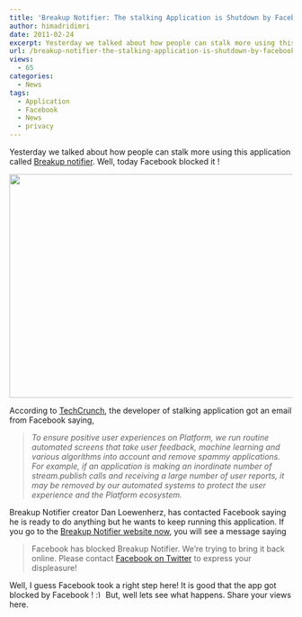 ```yaml
---
title: 'Breakup Notifier: The stalking Application is Shutdown by Facebook'
author: himadridimri
date: 2011-02-24
excerpt: Yesterday we talked about how people can stalk more using this application called Breakup notifier. Well, today Facebook blocked it !
url: /breakup-notifier-the-stalking-application-is-shutdown-by-facebook/
views:
  - 65
categories:
  - News
tags:
  - Application
  - Facebook
  - News
  - privacy
---
```

Yesterday we talked about how people can stalk more using this application called <a href="http://fbknol.com/breakup-notifier-creepiest-facebook-app-ever/" onclick="_gaq.push(['_trackEvent', 'outbound-article', 'http://fbknol.com/breakup-notifier-creepiest-facebook-app-ever/', 'Breakup notifier']);" >Breakup notifier</a>. Well, today Facebook blocked it !

[<img class="alignnone size-full wp-image-5895" src="http://cdn.devilsworkshop.org/files/2011/02/BreakupNotfier-Facebook2.png" alt="" width="600" height="398" />][1]

According to <a href="http://techcrunch.com/2011/02/23/breakup-notifier/" onclick="_gaq.push(['_trackEvent', 'outbound-article', 'http://techcrunch.com/2011/02/23/breakup-notifier/', 'TechCrunch']);" >TechCrunch</a>, the developer of stalking application got an email from Facebook saying,

> *To ensure positive user experiences on Platform, we run routine automated screens that take user feedback, machine learning and various algorithms into account and remove spammy applications. For example, if an application is making an inordinate number of stream.publish calls and receiving a large number of user reports, it may be removed by our automated systems to protect the user experience and the Platform ecosystem.*

Breakup Notifier creator Dan Loewenherz, has contacted Facebook saying he is ready to do anything but he wants to keep running this application. If you go to the <a href="http://www.breakupnotifier.com/" onclick="_gaq.push(['_trackEvent', 'outbound-article', 'http://www.breakupnotifier.com/', 'Breakup Notifier website now']);" >Breakup Notifier website now</a>, you will see a message saying

> Facebook has blocked Breakup Notifier. We&#8217;re trying to bring it back online. Please contact <a href="http://twitter.com/facebook" onclick="_gaq.push(['_trackEvent', 'outbound-article', 'http://twitter.com/facebook', 'Facebook on Twitter']);" >Facebook on Twitter</a> to express your displeasure!

Well, I guess Facebook took a right step here! It is good that the app got blocked by Facebook ! <img src="http://devilsworkshop.org/wp-includes/images/smilies/simple-smile.png" alt=":)" class="wp-smiley" style="height: 1em; max-height: 1em;" /> But, well lets see what happens. Share your views here.

 [1]: http://cdn.devilsworkshop.org/files/2011/02/BreakupNotfier-Facebook2.png
